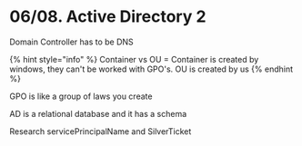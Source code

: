 # 06/08. Active Directory 2

Domain Controller has to be DNS

{% hint style="info" %}
Container vs OU = Container is created by windows, they can't be worked with GPO's. OU is created by us
{% endhint %}

GPO is like a group of laws you create

AD is a relational database and it has a schema

Research servicePrincipalName and SilverTicket
